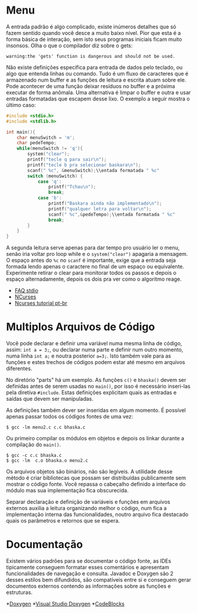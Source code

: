 # Menu
A entrada padrão é algo complicado, existe inúmeros detalhes que só fazem
sentido quando você desce a muito baixo nível. Pior que esta é a forma básica de
interação, sem isto seus programas iniciais ficam muito insonsos. Olha o que o
compilador diz sobre o gets:

```shell
warning:the 'gets' function is dangerous and should not be used.
```

Não existe definições específica para entrada de dados pelo teclado, ou algo que
entenda linhas ou comando. Tudo é um fluxo de caracteres que é armazenado num
buffer e as funções de leitura e escrita atuam sobre ele. Pode acontecer de uma
função deixar resíduos no buffer e a próxima executar de forma anômala. Uma
alternativa é limpar o buffer e outra e usar entradas formatadas que escapem
desse lixo. O exemplo a seguir mostra o último caso:

```c
#include <stdio.h>
#include <stdlib.h>

int main(){
    char menuSwitch = 'm';
    char pedeTempo;
    while(menuSwitch != 'q'){
        system("clear");
        printf("tecle q para sair\n");
        printf("tecle b pra selecionar baskara\n");
        scanf(" %c", &menuSwitch);\\entada formatada " %c"
        switch (menuSwitch) {
            case 'q':
                printf("Tchau\n");
                break;
            case 'b':
                printf("Baskara ainda não implementado\n");
                printf("qualquer letra para voltar\n");
                scanf(" %c",&pedeTempo);\\entada formatada " %c"
                break;
        }
    }
}
```
A segunda leitura serve apenas para dar tempo pro usuário ler o menu, senão iria
voltar pro loop while e o `system("clear")` apagaria a mensagem. O espaço antes
do `%c` no `scanf` é importante, exige que a entrada seja formada lendo apenas o
caractere no final de um espaço ou equivalente. Experimente retirar o clear para
monitorar todos os passos e depois o espaço alternadamente, depois os dois pra
ver como o algoritmo reage.

* [FAQ stdio](http://c-faq.com/stdio/index.html)
* [NCurses](https://www.gnu.org/software/ncurses/)
* [Ncurses tutorial pt-br](https://www.vivaolinux.com.br/artigo/Utilizando-a-biblioteca-NCURSES-Parte-II)

# Multiplos Arquivos de Código
Você pode declarar e definir uma variável numa mesma linha de código, assim:
`int a = 3;`, ou declarar numa parte e definir num outro momento, numa linha
`int a;` e noutra posterior `a=3;`. Isto também vale para as funções e estes
trechos de códigos podem estar até mesmo em arquivos diferentes.

No diretório "parts" há um exemplo. As funções `c()` e `bhaska()` devem ser
definidas antes de serem usadas no `main()`, por isso é necessário inseri-las
pela diretiva `#include`. Estas definições explicitam quais as entradas e saídas
que devem ser manipuladas.

As definições também dever ser inseridas em algum momento. É possível apenas
passar todos os códigos fontes de uma vez:
```shell
$ gcc -lm menu2.c c.c bhaska.c
```
Ou primeiro compilar os módulos em objetos e depois os linkar durante a
compilação do `main()`.
```shell
$ gcc -c c.c bhaska.c
$ gcc -lm  c.o bhaska.o menu2.c
```
Os arquivos objetos são binários, não são legíveis. A utilidade desse método é
criar bibliotecas que possam ser distribuídas publicamente sem mostrar o código
fonte. Você repassa o cabeçalho definido a interface do módulo mas sua
implementação fica obscurecida.

Separar declaração e definição de variáveis e funções em arquivos externos
auxilia a leitura organizando melhor o código, num fica a implementação interna
das funcionalidades, noutro arquivo fica destacado quais os parâmetros e
retornos que se espera.

# Documentação

Existem vários padrões para se documentar o código fonte, as IDEs tipicamente
conseguem formatar esses comentários e apresentam funcionalidades de navegação e
consulta. Javadoc e Doxygen são 2 desses estilos bem difundidos, são compatíveis
entre si e conseguem gerar documentos externos contendo as informações sobre as
funções e estruturas.

*[Doxygen](http://www.stack.nl/~dimitri/doxygen/)
*[Visual Studio Doxygen](https://visualstudiogallery.msdn.microsoft.com/11a30c1c-593b-4399-a702-f23a56dd8548)
*[CodeBlocks](http://wiki.codeblocks.org/index.php/DoxyBlocks)
